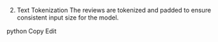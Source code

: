 2. Text Tokenization
The reviews are tokenized and padded to ensure consistent input size for the model.

python
Copy
Edit
